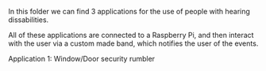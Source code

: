 In this folder we can find 3 applications for the use of people with hearing dissabilities.

All of these applications are connected to a Raspberry Pi, and then interact with the user via a custom made band, which notifies the user of the events.

Application 1: Window/Door security rumbler
